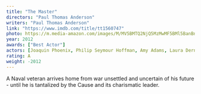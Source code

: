 ```yaml
---
title: "The Master"
directors: "Paul Thomas Anderson"
writers: "Paul Thomas Anderson"
link: "https://www.imdb.com/title/tt1560747"
photo: https://m.media-amazon.com/images/M/MV5BMTQ2NjQ5MzMwMF5BMl5BanBnXkFtZTcwMjczNTAzOA@@._V1_FMjpg_UX630_.jpg
year: 2012
awards: ["Best Actor"]
actors: [Joaquin Phoenix, Philip Seymour Hoffman, Amy Adams, Laura Dern]
rating: A
weight: -2012
---
```

A Naval veteran arrives home from war unsettled and uncertain of his future - until he is tantalized by the Cause and its charismatic leader.